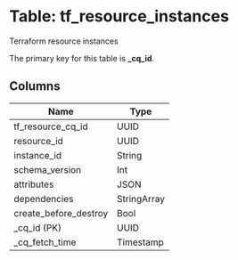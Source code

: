 # Table: tf_resource_instances
Terraform resource instances

The primary key for this table is **_cq_id**.


## Columns
| Name          | Type          |
| ------------- | ------------- |
|tf_resource_cq_id|UUID|
|resource_id|UUID|
|instance_id|String|
|schema_version|Int|
|attributes|JSON|
|dependencies|StringArray|
|create_before_destroy|Bool|
|_cq_id (PK)|UUID|
|_cq_fetch_time|Timestamp|